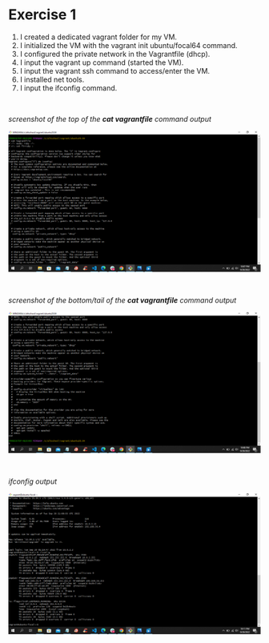 # Exercise 1

<ol>

<li> I created a dedicated vagrant folder for my VM.</li>
<li> I initialized the VM with the vagrant init ubuntu/focal64 command. </li>
<li> I configured the private network in the Vagrantfile (dhcp).</li>
<li> I input the vagrant up command (started the VM).</li>
<li> I input the vagrant ssh command to access/enter the VM.</li>
<li>I installed net tools.</li>
<li> I input the ifconfig command. </li>
</ol>

<br>

_screenshot of the top of the **cat vagrantfile** command output_

![My Vagrantfile Screenshot-1](./images/Vagrantfile-screenshot1.png "My Vagrantfile Screenshot-1")

<br>

_screenshot of the bottom/tail of the **cat vagrantfile** command output_

![My Vagrantfile Screenshot-2](./images/Vagrantfile-screenshot2.png "My Vagrantfile Screenshot-2")

<br>

_ifconfig output_

![My ifconfig output Screenshot](./images/ifconfig-output-screenshot.png "My ifconfig output Screenshot")
